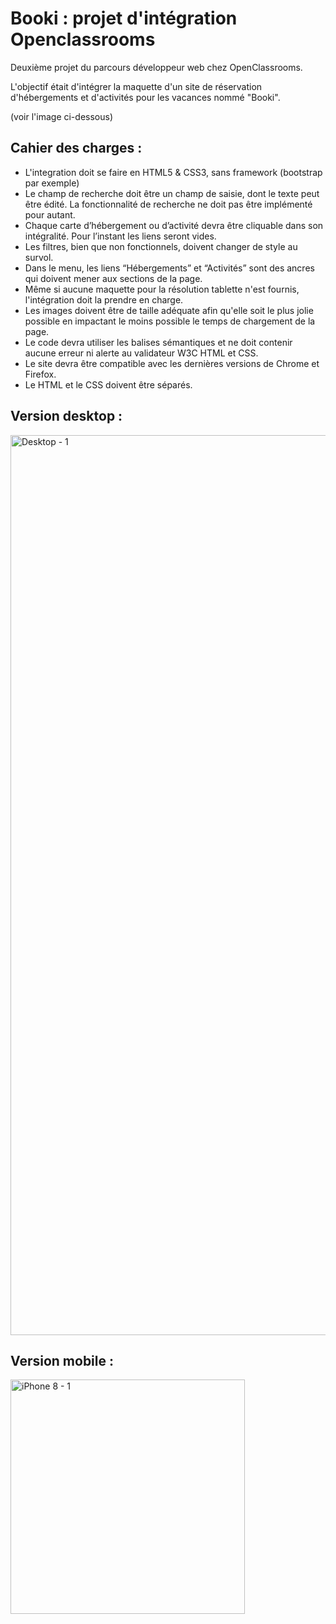 # Booki : projet d'intégration Openclassrooms
Deuxième projet du parcours développeur web chez OpenClassrooms.

L'objectif était d'intégrer la maquette d'un site de réservation d'hébergements et d'activités pour les vacances nommé "Booki".

(voir l'image ci-dessous)

## Cahier des charges :

- L'integration doit se faire en HTML5 & CSS3, sans framework (bootstrap par exemple)
- Le champ de recherche doit être un champ de saisie, dont le texte peut être édité. La fonctionnalité de recherche ne doit pas être implémenté pour autant.
- Chaque carte d’hébergement ou d’activité devra être cliquable dans son intégralité. Pour l’instant les liens seront vides.
- Les filtres, bien que non fonctionnels, doivent changer de style au survol.
- Dans le menu, les liens “Hébergements” et “Activités” sont des ancres qui doivent mener aux sections de la page.
- Même si aucune maquette pour la résolution tablette n'est fournis, l'intégration doit la prendre en charge.
- Les images doivent être de taille adéquate afin qu'elle soit le plus jolie possible en impactant le moins possible le temps de chargement de la page.
- Le code devra utiliser les balises sémantiques et ne doit contenir aucune erreur ni alerte au validateur W3C HTML et CSS.
- Le site devra être compatible avec les dernières versions de Chrome et Firefox.
- Le HTML et le CSS doivent être séparés.

## Version desktop : 

<img width="1440" alt="Desktop - 1" src="https://user-images.githubusercontent.com/92539568/155696265-ac9cb064-dc91-412a-a8da-037cb901c2c1.png">

## Version mobile : 

<img width="375" alt="iPhone 8 - 1" src="https://user-images.githubusercontent.com/92539568/155697358-d4f73d6f-a92e-4ecb-9ad7-5a1a66f99ae9.png">
